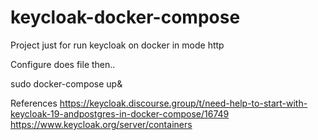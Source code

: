# keycloak-docker-compose

Project just for run keycloak on docker in mode http


Configure does file then..

sudo docker-compose  up&


References
https://keycloak.discourse.group/t/need-help-to-start-with-keycloak-19-andpostgres-in-docker-compose/16749
https://www.keycloak.org/server/containers
